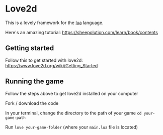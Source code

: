 # Love2d

This is a lovely framework for the [lua](https://www.lua.org/) language.

Here's an amazing tutorial: https://sheepolution.com/learn/book/contents

## Getting started

Follow this to get started with love2d: https://www.love2d.org/wiki/Getting_Started

## Running the game

Follow the steps above to get love2d installed on your computer

Fork / download the code

In your terminal, change the directory to the path of your game `cd your-game-path`

Run `love your-game-folder` (where your `main.lua` file is located)
